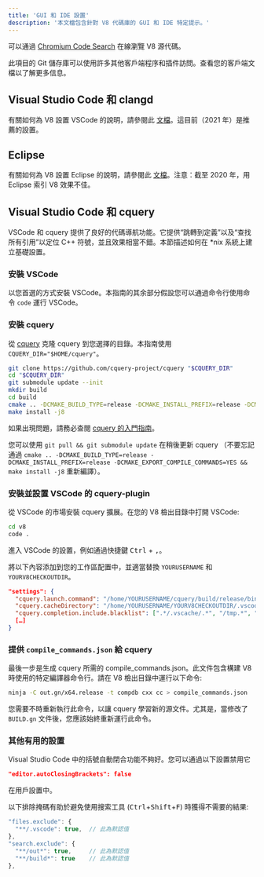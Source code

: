 ```yaml
---
title: 'GUI 和 IDE 設置'
description: '本文檔包含針對 V8 代碼庫的 GUI 和 IDE 特定提示。'
---
```

可以通過 [Chromium Code Search](https://cs.chromium.org/chromium/src/v8/) 在線瀏覽 V8 源代碼。

此項目的 Git 儲存庫可以使用許多其他客戶端程序和插件訪問。查看您的客戶端文檔以了解更多信息。

## Visual Studio Code 和 clangd

有關如何為 V8 設置 VSCode 的說明，請參閱此 [文檔](https://docs.google.com/document/d/1BpdCFecUGuJU5wN6xFkHQJEykyVSlGN8B9o3Kz2Oes8/)。這目前（2021 年）是推薦的設置。

## Eclipse

有關如何為 V8 設置 Eclipse 的說明，請參閱此 [文檔](https://docs.google.com/document/d/1q3JkYNJhib3ni9QvNKIY_uarVxeVDiDi6teE5MbVIGQ/)。注意：截至 2020 年，用 Eclipse 索引 V8 效果不佳。

## Visual Studio Code 和 cquery

VSCode 和 cquery 提供了良好的代碼導航功能。它提供“跳轉到定義”以及“查找所有引用”以定位 C++ 符號，並且效果相當不錯。本節描述如何在 *nix 系統上建立基礎設置。

### 安裝 VSCode

以您首選的方式安裝 VSCode。本指南的其余部分假設您可以通過命令行使用命令 `code` 運行 VSCode。

### 安裝 cquery

從 [cquery](https://github.com/cquery-project/cquery) 克隆 cquery 到您選擇的目錄。本指南使用 `CQUERY_DIR="$HOME/cquery"`。

```bash
git clone https://github.com/cquery-project/cquery "$CQUERY_DIR"
cd "$CQUERY_DIR"
git submodule update --init
mkdir build
cd build
cmake .. -DCMAKE_BUILD_TYPE=release -DCMAKE_INSTALL_PREFIX=release -DCMAKE_EXPORT_COMPILE_COMMANDS=YES
make install -j8
```

如果出現問題，請務必查閱 [cquery 的入門指南](https://github.com/cquery-project/cquery/wiki)。

您可以使用 `git pull && git submodule update` 在稍後更新 cquery （不要忘記通過 `cmake .. -DCMAKE_BUILD_TYPE=release -DCMAKE_INSTALL_PREFIX=release -DCMAKE_EXPORT_COMPILE_COMMANDS=YES && make install -j8` 重新編譯）。

### 安裝並設置 VSCode 的 cquery-plugin

從 VSCode 的市場安裝 cquery 擴展。在您的 V8 檢出目錄中打開 VSCode:

```bash
cd v8
code .
```

進入 VSCode 的設置，例如通過快捷鍵 <kbd>Ctrl</kbd> + <kbd>,</kbd>。

將以下內容添加到您的工作區配置中，並適當替換 `YOURUSERNAME` 和 `YOURV8CHECKOUTDIR`。

```json
"settings": {
  "cquery.launch.command": "/home/YOURUSERNAME/cquery/build/release/bin/cquery",
  "cquery.cacheDirectory": "/home/YOURUSERNAME/YOURV8CHECKOUTDIR/.vscode/cquery_cached_index/",
  "cquery.completion.include.blacklist": [".*/.vscache/.*", "/tmp.*", "build/.*"],
  […]
}
```

### 提供 `compile_commands.json` 給 cquery

最後一步是生成 cquery 所需的 compile_commands.json。此文件包含構建 V8 時使用的特定編譯器命令行。請在 V8 檢出目錄中運行以下命令:

```bash
ninja -C out.gn/x64.release -t compdb cxx cc > compile_commands.json
```

您需要不時重新執行此命令，以讓 cquery 學習新的源文件。尤其是，當修改了 `BUILD.gn` 文件後，您應該始終重新運行此命令。

### 其他有用的設置

Visual Studio Code 中的括號自動閉合功能不夠好。您可以通過以下設置禁用它

```json
"editor.autoClosingBrackets": false
```

在用戶設置中。

以下排除掩碼有助於避免使用搜索工具 (<kbd>Ctrl</kbd>+<kbd>Shift</kbd>+<kbd>F</kbd>) 時獲得不需要的結果:

```js
"files.exclude": {
  "**/.vscode": true,  // 此為默認值
},
"search.exclude": {
  "**/out*": true,     // 此為默認值
  "**/build*": true    // 此為默認值
},
```
